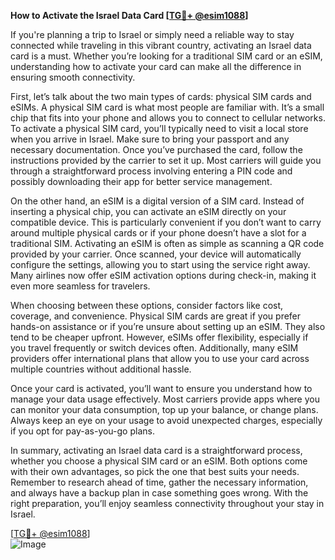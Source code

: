 **How to Activate the Israel Data Card [[TG💪+ @esim1088](https://t.me/s/esim1088)]**

If you're planning a trip to Israel or simply need a reliable way to stay connected while traveling in this vibrant country, activating an Israel data card is a must. Whether you’re looking for a traditional SIM card or an eSIM, understanding how to activate your card can make all the difference in ensuring smooth connectivity.

First, let’s talk about the two main types of cards: physical SIM cards and eSIMs. A physical SIM card is what most people are familiar with. It’s a small chip that fits into your phone and allows you to connect to cellular networks. To activate a physical SIM card, you’ll typically need to visit a local store when you arrive in Israel. Make sure to bring your passport and any necessary documentation. Once you’ve purchased the card, follow the instructions provided by the carrier to set it up. Most carriers will guide you through a straightforward process involving entering a PIN code and possibly downloading their app for better service management.

On the other hand, an eSIM is a digital version of a SIM card. Instead of inserting a physical chip, you can activate an eSIM directly on your compatible device. This is particularly convenient if you don’t want to carry around multiple physical cards or if your phone doesn’t have a slot for a traditional SIM. Activating an eSIM is often as simple as scanning a QR code provided by your carrier. Once scanned, your device will automatically configure the settings, allowing you to start using the service right away. Many airlines now offer eSIM activation options during check-in, making it even more seamless for travelers.

When choosing between these options, consider factors like cost, coverage, and convenience. Physical SIM cards are great if you prefer hands-on assistance or if you’re unsure about setting up an eSIM. They also tend to be cheaper upfront. However, eSIMs offer flexibility, especially if you travel frequently or switch devices often. Additionally, many eSIM providers offer international plans that allow you to use your card across multiple countries without additional hassle.

Once your card is activated, you’ll want to ensure you understand how to manage your data usage effectively. Most carriers provide apps where you can monitor your data consumption, top up your balance, or change plans. Always keep an eye on your usage to avoid unexpected charges, especially if you opt for pay-as-you-go plans.

In summary, activating an Israel data card is a straightforward process, whether you choose a physical SIM card or an eSIM. Both options come with their own advantages, so pick the one that best suits your needs. Remember to research ahead of time, gather the necessary information, and always have a backup plan in case something goes wrong. With the right preparation, you’ll enjoy seamless connectivity throughout your stay in Israel.

[[TG💪+ @esim1088](https://t.me/s/esim1088)]  
![Image](https://i.postimg.cc/Y0z9fWf4/image.png)